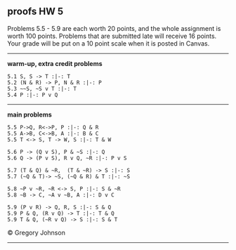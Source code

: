 ## proofs HW 5

Problems 5.5 - 5.9 are each worth 20 points, and the whole assignment is worth 100 points. Problems that are submitted late will receive 16 points. Your grade will be put on a 10 point scale when it is posted in Canvas.

---

**warm-up, extra credit problems**

~~~{.ProofChecker .JohnsonSL options="fonts tabindent render" guides="fitch" points="2" late-credit="1"}
5.1 S, S -> T :|-: T
5.2 (N & R) -> P, N & R :|-: P 
5.3 ~~S, ~S v T :|-: T
5.4 P :|-: P v Q 
~~~

---

**main problems**

~~~{.ProofChecker .JohnsonSL options="fonts tabindent render" guides="fitch" points="20" late-credit="16"}
5.5 P->Q, R<->P, P :|-: Q & R
5.5 A->B, C<->B, A :|-: B & C
5.5 T <-> S, T -> W, S :|-: T & W

5.6 P -> (Q v S), P & ~S :|-: Q
5.6 Q -> (P v S), R v Q, ~R :|-: P v S

5.7 (T & Q) & ~R,  (T & ~R) -> S :|-: S
5.7 (~Q & T)-> ~S, (~Q & R) & T :|-: ~S

5.8 ~P v ~R, ~R <-> S, P :|-: S & ~R
5.8 ~B -> C, ~A v ~B, A :|-: D v C

5.9 (P v R) -> Q, R, S :|-: S & Q
5.9 P & Q, (R v Q) -> T :|-: T & Q
5.9 T & Q, (~R v Q) -> S :|-: S & T  
~~~

<p>&copy; <script>document.write(new Date().getFullYear())</script> Gregory Johnson</p>

---

